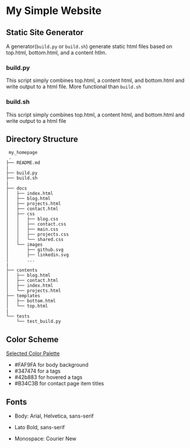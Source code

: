 # My Simple Website

## Static Site Generator

A generator(`build.py` or `build.sh`) generate static html files based on top.html, bottom.html, and a content htlm.

### build.py

This script simply combines top.html, a content html, and bottom.html and write output
to a html file. More functional than `build.sh`

### build.sh

This script simply combines top.html, a content html, and bottom.html and write output
to a html file

## Directory Structure

```text
 my_homepage
 .
├── README.md
|
├── build.py
├── build.sh
|
├── docs
│   ├── index.html
│   ├── blog.html
│   ├── projects.html
│   ├── contact.html
│   ├── css
│   │   ├── blog.css
│   │   ├── contact.css
│   │   ├── main.css
│   │   ├── projects.css
│   │   └── shared.css
│   └── images
│       ├── github.svg
│       ├── linkedin.svg
│       ...
|
├── contents
│   ├── blog.html
│   ├── contact.html
│   ├── index.html
│   └── projects.html
├── templates
│   ├── bottom.html
│   └── top.html
|
└── tests
    └── test_build.py
```

## Color Scheme

[Selected Color Palette](https://colorhunt.co/palette/158293)
- #FAF9FA for body background
- #347474 for a tags
- #42b883 for hovered a tags
- #B34C3B for contact page item titles


## Fonts

- Body:  Arial, Helvetica, sans-serif

- Lato Bold, sans-serif

- Monospace: Courier New
